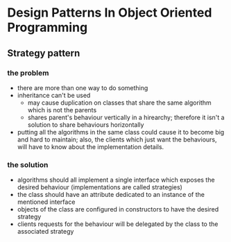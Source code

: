 # Design Patterns In Object Oriented Programming

## Strategy pattern

### the problem

- there are more than one way to do something
- inheritance can't be used
  - may cause duplication on classes that share the same algorithm which is
not the parents
  - shares parent's behaviour vertically in a hirearchy; therefore it isn't a
solution to share behaviours horizontally
- putting all the algorithms in the same class could cause it to become big and
hard to maintain; also, the clients which just want the behaviours, will have to
know about the implementation details.

### the solution

- algorithms should all implement a single interface which exposes the
desired behaviour (implementations are called strategies)
- the class should have an attribute dedicated to an instance of the
mentioned interface
- objects of the class are configured in constructors to have the desired
strategy
- clients requests for the behaviour will be delegated by the class to the
associated strategy
